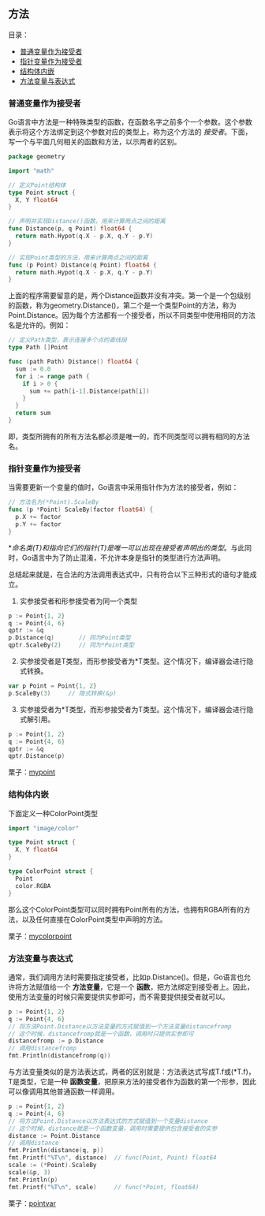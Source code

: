 ## 方法

目录：

  * [普通变量作为接受者](#普通变量作为接受者)
  * [指针变量作为接受者](#指针变量作为接受者)
  * [结构体内嵌](#结构体内嵌)
  * [方法变量与表达式](#方法变量与表达式)

### 普通变量作为接受者

Go语言中方法是一种特殊类型的函数，在函数名字之前多个一个参数。这个参数表示将这个方法绑定到这个参数对应的类型上，称为这个方法的 *接受者*。下面，写一个与平面几何相关的函数和方法，以示两者的区别。

```go
package geometry

import "math"

// 定义Point结构体
type Point struct {
  X, Y float64
}

// 声明并实现Distance()函数，用来计算两点之间的距离
func Distance(p, q Point) float64 {
  return math.Hypot(q.X - p.X, q.Y - p.Y)
}

// 实现Point类型的方法，用来计算两点之间的距离
func (p Point) Distance(q Point) float64 {
  return math.Hypot(q.X - p.X, q.Y - p.Y)
}
```

上面的程序需要留意的是，两个Distance函数并没有冲突。第一个是一个包级别的函数，称为geometry.Distance()，第二个是一个类型Point的方法，称为Point.Distance。因为每个方法都有一个接受者，所以不同类型中使用相同的方法名是允许的。例如：

```go
// 定义Path类型，表示连接多个点的直线段
type Path []Point

func (path Path) Distance() float64 {
  sum := 0.0
  for i := range path {
    if i > 0 {
      sum += path[i-1].Distance(path[i])
    }
  }
  return sum
}
```

即，类型所拥有的所有方法名都必须是唯一的，而不同类型可以拥有相同的方法名。

### 指针变量作为接受者

当需要更新一个变量的值时，Go语言中采用指针作为方法的接受者，例如：

```go
// 方法名为(*Point).ScaleBy
func (p *Point) ScaleBy(factor float64) {
  p.X += factor
  p.Y += factor
}
```

**命名类(T)和指向它们的指针(*T)是唯一可以出现在接受者声明出的类型**。与此同时，Go语言中为了防止混淆，不允许本身是指针的类型进行方法声明。

总结起来就是，在合法的方法调用表达式中，只有符合以下三种形式的语句才能成立。

1. 实参接受者和形参接受者为同一个类型

```go
p := Point{1, 2}
q := Point{4, 6}
qptr := &q
p.Distance(q)       // 同为Point类型
qptr.ScaleBy(2)     // 同为*Point类型
```

2. 实参接受者是T类型，而形参接受者为*T类型。这个情况下，编译器会进行隐式转换。

```go
var p Point = Point{1, 2}
p.ScaleBy(3)     // 隐式转换(&p)
```

3. 实参接受者为*T类型，而形参接受者为T类型。这个情况下，编译器会进行隐式解引用。

```go
p := Point{1, 2}
q := Point{4, 6}
qptr := &q
qptr.Distance(p)
```

栗子：[mypoint](example/mypoint.go)

### 结构体内嵌

下面定义一种ColorPoint类型

```go
import "image/color"

type Point struct {
  X, Y float64
}

type ColorPoint struct {
  Point
  color.RGBA
}
```

那么这个ColorPoint类型可以同时拥有Point所有的方法，也拥有RGBA所有的方法，以及任何直接在ColorPoint类型中声明的方法。

栗子：[mycolorpoint](example/mycolorpoint.go)

### 方法变量与表达式

通常，我们调用方法时需要指定接受者，比如p.Distance()。但是，Go语言也允许将方法赋值给一个 **方法变量**，它是一个 **函数**，把方法绑定到接受者上。因此，使用方法变量的时候只需要提供实参即可，而不需要提供接受者就可以。

```go
p := Point{1, 2}
q := Point{4, 6}
// 将方法Point.Distance以方法变量的方式赋值到一个方法变量distancefromp
// 这个时候，distancefromp就是一个函数，调用时只提供实参即可
distancefromp := p.Distance
// 调用distancefromp
fmt.Println(distancefromp(q))
```

与方法变量类似的是方法表达式，两者的区别就是：方法表达式写成T.f或(*T.f)，T是类型，它是一种 **函数变量**，把原来方法的接受者作为函数的第一个形参，因此可以像调用其他普通函数一样调用。

```go
p := Point{1, 2}
q := Point{4, 6}
// 将方法Point.Distance以方法表达式的方式赋值到一个变量distance
// 这个时候，distance就是一个函数变量，调用时需要提供包含接受者的实参
distance := Point.Distance
// 调用distance
fmt.Println(distance(q, p))
fmt.Printf("%T\n", distance)  // func(Point, Point) float64
scale := (*Point).ScaleBy
scale(&p, 3)
fmt.Println(p)
fmt.Printf("%T\n", scale)     // func(*Point, float64)
```

栗子：[pointvar](example/pointvar.go)
